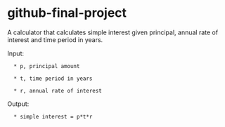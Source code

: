 # github-final-project

A calculator that calculates simple interest given principal, annual rate of interest and time period in years.

Input:

      * p, principal amount
      
      * t, time period in years
      
      * r, annual rate of interest

Output:

      * simple interest = p*t*r
